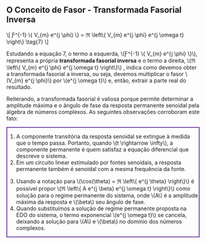 ## O Conceito de Fasor - Transformada Fasorial Inversa

<div class="regular">

\\[
Ƒ^{-1} \\{ V_{m} e^{j \phi} \\} = ℜ  \left\\{ V_{m} e^{j \phi} e^{j \omega t} \right\\} \tag{7}
\\]

Estudando a equação 7, o termo a esquerda, \\(Ƒ^{-1} \\{ V_{m} e^{j \phi} \\}\\), representa a própria **transformada fasorial inversa** e o termo a direita, \\(ℜ  \left\\{ V_{m} e^{j \phi} e^{j \omega t} \right\\}\\) , indica como devemos obter a transformada fasorial a inversa, ou seja, devemos multiplicar o fasor \\(V_{m} e^{j \phi}\\) por \\(e^{j \omega t}\\) e, então, extrair a parte real do resultado.

Reiterando, a transformada fasorial é valiosa porque permite determinar a amplitude máxima e o ângulo de fase da resposta permanente senoidal pela álgebra de números complexos. As seguintes observações corroboram este fato:

</div>

<div class="regular grid-50-50" style="border: solid 2px #663399;">

<div class="grid-element">

1. A componente transitória da resposta senoidal se extingue à medida que o tempo passa. Portanto, quando \\(t \rightarrow \infty\\), a componente permanente é quem satisfaz a equação diferencial que descreve o sistema.
2. Em um circuito linear estimulado por fontes senoidais, a resposta permanente também é senoidal com a mesma frequência da fonte.

</div>

<div class="grid-element">

3. Usando a notação para \\(\cos(\theta) = ℜ \left\\{ e^{j \theta} \right\\}\\) é possível propor \\(ℜ \left\\{ A e^{j \beta} e^{j \omega t} \right\\}\\) como solução para o regime permanente do sistema, onde \\(A\\) é a amplitude máxima da resposta e \\(\beta\\) seu ângulo de fase.
4. Quando substituímos a solução de regime permanente proposta na EDO do sistema, o termo exponencial \\(e^{j \omega t}\\) se cancela, deixando a solução para \\(A\\) e \\(\beta\\) no domínio dos números complexos.

</div>

</div>
